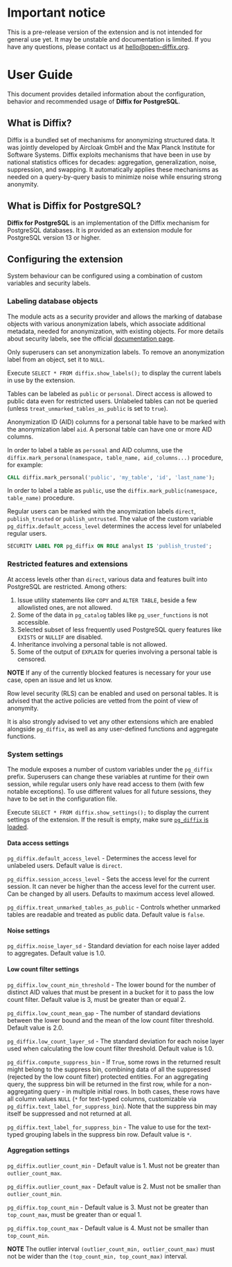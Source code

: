 # Important notice

This is a pre-release version of the extension and is not intended for general use yet.
It may be unstable and documentation is limited.
If you have any questions, please contact us at [hello@open-diffix.org](mailto:hello@open-diffix.org).

# User Guide

This document provides detailed information about the configuration, behavior and recommended usage
of __Diffix for PostgreSQL__.

## What is Diffix?

Diffix is a bundled set of mechanisms for anonymizing structured data. It was jointly developed by Aircloak GmbH and
the Max Planck Institute for Software Systems. Diffix exploits mechanisms that have been in use by national statistics
offices for decades: aggregation, generalization, noise, suppression, and swapping. It automatically applies these
mechanisms as needed on a query-by-query basis to minimize noise while ensuring strong anonymity.

## What is Diffix for PostgreSQL?

__Diffix for PostgreSQL__ is an implementation of the Diffix mechanism for PostgreSQL databases.
It is provided as an extension module for PostgreSQL version 13 or higher.

## Configuring the extension

System behaviour can be configured using a combination of custom variables and security labels.

### Labeling database objects

The module acts as a security provider and allows the marking of database objects with various anonymization labels,
which associate additional metadata, needed for anonymization, with existing objects. For more details about security
labels, see the official [documentation page](https://www.postgresql.org/docs/current/sql-security-label.html).

Only superusers can set anonymization labels.
To remove an anonymization label from an object, set it to `NULL`.

Execute `SELECT * FROM diffix.show_labels();` to display the current labels in use by the extension.

Tables can be labeled as `public` or `personal`. Direct access is allowed to public data even for restricted users.
Unlabeled tables can not be queried (unless `treat_unmarked_tables_as_public` is set to `true`).

Anonymization ID (AID) columns for a personal table have to be marked with the anonymization label `aid`.
A personal table can have one or more AID columns.

In order to label a table as `personal` and AID columns, use the
`diffix.mark_personal(namespace, table_name, aid_columns...)` procedure, for example:

```SQL
CALL diffix.mark_personal('public', 'my_table', 'id', 'last_name');
```

In order to label a table as `public`, use the `diffix.mark_public(namespace, table_name)` procedure.

Regular users can be marked with the anoymization labels `direct`, `publish_trusted` or `publish_untrusted`.
The value of the custom variable `pg_diffix.default_access_level` determines the access level for unlabeled regular users.

```SQL
SECURITY LABEL FOR pg_diffix ON ROLE analyst IS 'publish_trusted';
```

### Restricted features and extensions

At access levels other than `direct`, various data and features built into PostgreSQL are restricted. Among others:

1. Issue utility statements like `COPY` and `ALTER TABLE`, beside a few allowlisted ones, are not allowed.
2. Some of the data in `pg_catalog` tables like `pg_user_functions` is not accessible.
3. Selected subset of less frequently used PostgreSQL query features like `EXISTS` or `NULLIF` are disabled.
4. Inheritance involving a personal table is not allowed.
5. Some of the output of `EXPLAIN` for queries involving a personal table is censored.

**NOTE** If any of the currently blocked features is necessary for your use case, open an issue and let us know.

Row level security (RLS) can be enabled and used on personal tables.
It is advised that the active policies are vetted from the point of view of anonymity.

It is also strongly advised to vet any other extensions which are enabled alongside `pg_diffix`,
as well as any user-defined functions and aggregate functions.

### System settings

The module exposes a number of custom variables under the `pg_diffix` prefix.
Superusers can change these variables at runtime for their own session,
while regular users only have read access to them (with few notable exceptions).
To use different values for all future sessions, they have to be set in the configuration file.

Execute `SELECT * FROM diffix.show_settings();` to display the current settings of the extension.
If the result is empty, make sure [`pg_diffix` is loaded](#using-the-extension).

#### Data access settings

`pg_diffix.default_access_level` - Determines the access level for unlabeled users. Default value is `direct`.

`pg_diffix.session_access_level` - Sets the access level for the current session. It can never be higher than the access
level for the current user. Can be changed by all users. Defaults to maximum access level allowed.

`pg_diffix.treat_unmarked_tables_as_public` - Controls whether unmarked tables are readable and treated as public data.
Default value is `false`.

#### Noise settings

`pg_diffix.noise_layer_sd` - Standard deviation for each noise layer added to aggregates. Default value is 1.0.

#### Low count filter settings

`pg_diffix.low_count_min_threshold` - The lower bound for the number of distinct AID values that must be present in a
bucket for it to pass the low count filter. Default value is 3, must be greater than or equal 2.

`pg_diffix.low_count_mean_gap` - The number of standard deviations between the lower bound and the mean of the
low count filter threshold. Default value is 2.0.

`pg_diffix.low_count_layer_sd` - The standard deviation for each noise layer used when calculating the low count filter
threshold. Default value is 1.0.

`pg_diffix.compute_suppress_bin` - If `True`, some rows in the returned result might belong to the suppress bin,
combining data of all the suppressed (rejected by the low count filter) protected entities. For an aggregating query,
the suppress bin will be returned in the first row, while for a non-aggregating query - in multiple initial rows. In
both cases, these rows have all column values `NULL` (`*` for text-typed columns, customizable via
`pg_diffix.text_label_for_suppress_bin`). Note that the suppress bin may itself be suppressed and not returned at all.

`pg_diffix.text_label_for_suppress_bin` - The value to use for the text-typed grouping labels in the suppress bin row.
Default value is `*`.

#### Aggregation settings

`pg_diffix.outlier_count_min` - Default value is 1. Must not be greater than `outlier_count_max`.

`pg_diffix.outlier_count_max` - Default value is 2. Must not be smaller than `outlier_count_min`.

`pg_diffix.top_count_min` - Default value is 3. Must not be greater than `top_count_max`, must be greater than or equal 1.

`pg_diffix.top_count_max` - Default value is 4. Must not be smaller than `top_count_min`.

**NOTE** The outlier interval `(outlier_count_min, outlier_count_max)` must not be wider than the `(top_count_min, top_count_max)` interval.
